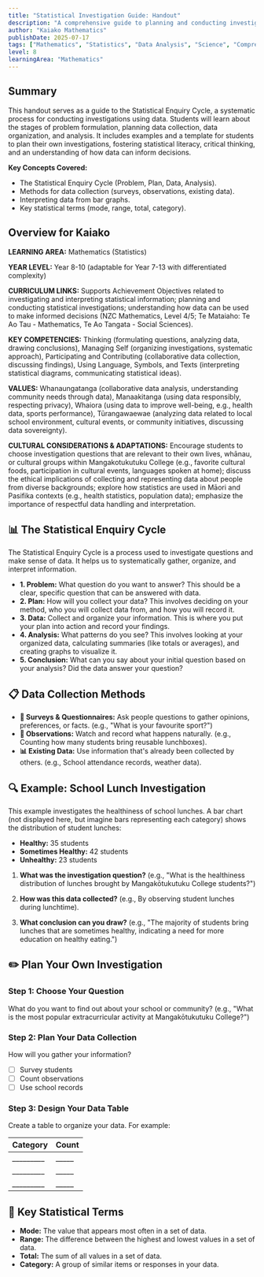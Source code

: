 ```yaml
---
title: "Statistical Investigation Guide: Handout"
description: "A comprehensive guide to planning and conducting investigations using the statistical enquiry cycle, designed for mathematics students."
author: "Kaiako Mathematics"
publishDate: 2025-07-17
tags: ["Mathematics", "Statistics", "Data Analysis", "Science", "Comprehension Handout", "Aotearoa New Zealand Curriculum"]
level: 8
learningArea: "Mathematics"
---
```


## Summary

This handout serves as a guide to the Statistical Enquiry Cycle, a systematic process for conducting investigations using data. Students will learn about the stages of problem formulation, planning data collection, data organization, and analysis. It includes examples and a template for students to plan their own investigations, fostering statistical literacy, critical thinking, and an understanding of how data can inform decisions.

**Key Concepts Covered:**
*   The Statistical Enquiry Cycle (Problem, Plan, Data, Analysis).
*   Methods for data collection (surveys, observations, existing data).
*   Interpreting data from bar graphs.
*   Key statistical terms (mode, range, total, category).

## Overview for Kaiako

**LEARNING AREA:** Mathematics (Statistics)

**YEAR LEVEL:** Year 8-10 (adaptable for Year 7-13 with differentiated complexity)

**CURRICULUM LINKS:** Supports Achievement Objectives related to investigating and interpreting statistical information; planning and conducting statistical investigations; understanding how data can be used to make informed decisions (NZC Mathematics, Level 4/5; Te Mataiaho: Te Ao Tau - Mathematics, Te Ao Tangata - Social Sciences).

**KEY COMPETENCIES:** Thinking (formulating questions, analyzing data, drawing conclusions), Managing Self (organizing investigations, systematic approach), Participating and Contributing (collaborative data collection, discussing findings), Using Language, Symbols, and Texts (interpreting statistical diagrams, communicating statistical ideas).

**VALUES:** Whanaungatanga (collaborative data analysis, understanding community needs through data), Manaakitanga (using data responsibly, respecting privacy), Whaiora (using data to improve well-being, e.g., health data, sports performance), Tūrangawaewae (analyzing data related to local school environment, cultural events, or community initiatives, discussing data sovereignty).

**CULTURAL CONSIDERATIONS & ADAPTATIONS:** Encourage students to choose investigation questions that are relevant to their own lives, whānau, or cultural groups within Mangakotukutuku College (e.g., favorite cultural foods, participation in cultural events, languages spoken at home); discuss the ethical implications of collecting and representing data about people from diverse backgrounds; explore how statistics are used in Māori and Pasifika contexts (e.g., health statistics, population data); emphasize the importance of respectful data handling and interpretation.

## 📊 The Statistical Enquiry Cycle

The Statistical Enquiry Cycle is a process used to investigate questions and make sense of data. It helps us to systematically gather, organize, and interpret information.

*   **1. Problem:** What question do you want to answer? This should be a clear, specific question that can be answered with data.
*   **2. Plan:** How will you collect your data? This involves deciding on your method, who you will collect data from, and how you will record it.
*   **3. Data:** Collect and organize your information. This is where you put your plan into action and record your findings.
*   **4. Analysis:** What patterns do you see? This involves looking at your organized data, calculating summaries (like totals or averages), and creating graphs to visualize it.
*   **5. Conclusion:** What can you say about your initial question based on your analysis? Did the data answer your question?

## 📋 Data Collection Methods

*   **🎯 Surveys & Questionnaires:** Ask people questions to gather opinions, preferences, or facts. (e.g., "What is your favourite sport?")
*   **👀 Observations:** Watch and record what happens naturally. (e.g., Counting how many students bring reusable lunchboxes).
*   **📊 Existing Data:** Use information that's already been collected by others. (e.g., School attendance records, weather data).

## 🔍 Example: School Lunch Investigation

This example investigates the healthiness of school lunches. A bar chart (not displayed here, but imagine bars representing each category) shows the distribution of student lunches:

*   **Healthy:** 35 students
*   **Sometimes Healthy:** 42 students
*   **Unhealthy:** 23 students

1.  **What was the investigation question?** (e.g., "What is the healthiness distribution of lunches brought by Mangakōtukutuku College students?")

2.  **How was this data collected?** (e.g., By observing student lunches during lunchtime).

3.  **What conclusion can you draw?** (e.g., "The majority of students bring lunches that are sometimes healthy, indicating a need for more education on healthy eating.")

## ✏️ Plan Your Own Investigation

### Step 1: Choose Your Question

What do you want to find out about your school or community? (e.g., "What is the most popular extracurricular activity at Mangakōtukutuku College?")

### Step 2: Plan Your Data Collection

How will you gather your information?

*   [ ] Survey students
*   [ ] Count observations
*   [ ] Use school records

### Step 3: Design Your Data Table

Create a table to organize your data. For example:

| Category | Count |
| :------- | :---- |
| _________ | _____ |
| _________ | _____ |
| _________ | _____ |

## 📖 Key Statistical Terms

*   **Mode:** The value that appears most often in a set of data.
*   **Range:** The difference between the highest and lowest values in a set of data.
*   **Total:** The sum of all values in a set of data.
*   **Category:** A group of similar items or responses in your data.